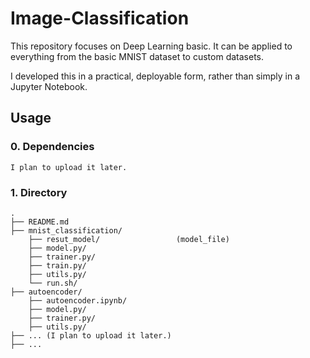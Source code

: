 # Image-Classification

This repository focuses on Deep Learning basic. It can be applied to everything from the basic MNIST dataset to custom datasets.

I developed this in a practical, deployable form, rather than simply in a Jupyter Notebook.

## Usage
### 0. Dependencies

```
I plan to upload it later.
```

### 1. Directory

```plain
.
├── README.md
├── mnist_classification/
    ├── resut_model/                 (model_file)
    ├── model.py/
    ├── trainer.py/
    ├── train.py/
    ├── utils.py/
    └── run.sh/
├── autoencoder/
    ├── autoencoder.ipynb/                 
    ├── model.py/
    ├── trainer.py/
    ├── utils.py/
├── ... (I plan to upload it later.)
├── ...
```

